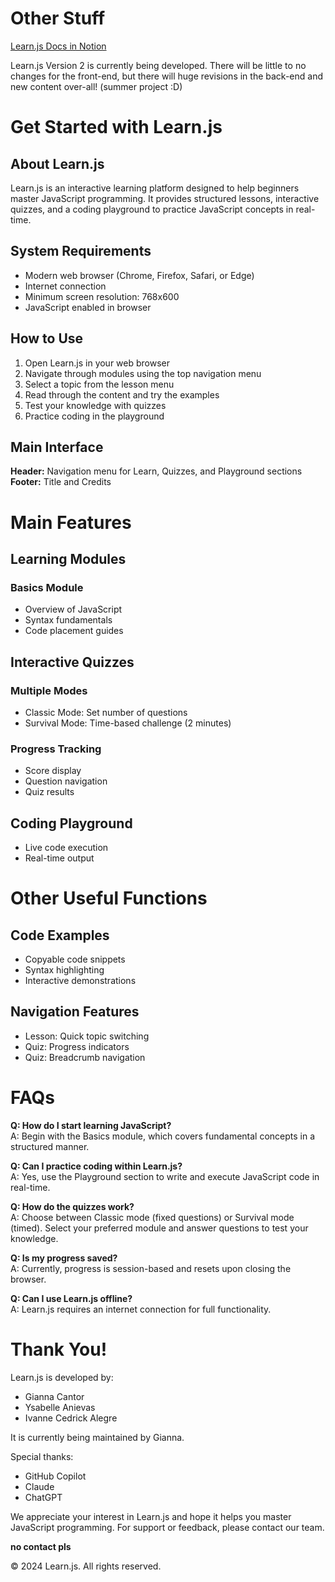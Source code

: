 # Other Stuff
[Learn.js Docs in Notion](https://www.notion.so/Docs-1fd3f36228cf80848813d7d8d15d8ab6)

Learn.js Version 2 is currently being developed. There will be little to no changes for the front-end, but there will huge revisions in the back-end and new content over-all! (summer project :D)

# Get Started with Learn.js
## About Learn.js
Learn.js is an interactive learning platform designed to help beginners master JavaScript programming. It provides structured lessons, interactive quizzes, and a coding playground to practice JavaScript concepts in real-time.

## System Requirements
- Modern web browser (Chrome, Firefox, Safari, or Edge)
- Internet connection
- Minimum screen resolution: 768x600
- JavaScript enabled in browser

## How to Use
1. Open Learn.js in your web browser
2. Navigate through modules using the top navigation menu
3. Select a topic from the lesson menu
4. Read through the content and try the examples
5. Test your knowledge with quizzes
6. Practice coding in the playground

## Main Interface
**Header:** Navigation menu for Learn, Quizzes, and Playground sections  
**Footer:** Title and Credits

# Main Features
## Learning Modules
### Basics Module
- Overview of JavaScript
- Syntax fundamentals
- Code placement guides
## Interactive Quizzes
### Multiple Modes
- Classic Mode: Set number of questions
- Survival Mode: Time-based challenge (2 minutes)
### Progress Tracking
- Score display
- Question navigation
- Quiz results
## Coding Playground
- Live code execution
- Real-time output

# Other Useful Functions
## Code Examples
- Copyable code snippets
- Syntax highlighting
- Interactive demonstrations
## Navigation Features
- Lesson: Quick topic switching
- Quiz: Progress indicators
- Quiz: Breadcrumb navigation

# FAQs
**Q: How do I start learning JavaScript?**  
A: Begin with the Basics module, which covers fundamental concepts in a structured manner.  

**Q: Can I practice coding within Learn.js?**  
A: Yes, use the Playground section to write and execute JavaScript code in real-time.  

**Q: How do the quizzes work?**  
A: Choose between Classic mode (fixed questions) or Survival mode (timed). Select your preferred module and answer questions to test your knowledge.  

**Q: Is my progress saved?**  
A: Currently, progress is session-based and resets upon closing the browser.  

**Q: Can I use Learn.js offline?**  
A: Learn.js requires an internet connection for full functionality.  

# Thank You!
Learn.js is developed by:

- Gianna Cantor
- Ysabelle Anievas
- Ivanne Cedrick Alegre

It is currently being maintained by Gianna.

Special thanks:

- GitHub Copilot
- Claude
- ChatGPT

We appreciate your interest in Learn.js and hope it helps you master JavaScript programming. For support or feedback, please contact our team.

**no contact pls**

© 2024 Learn.js. All rights reserved.
